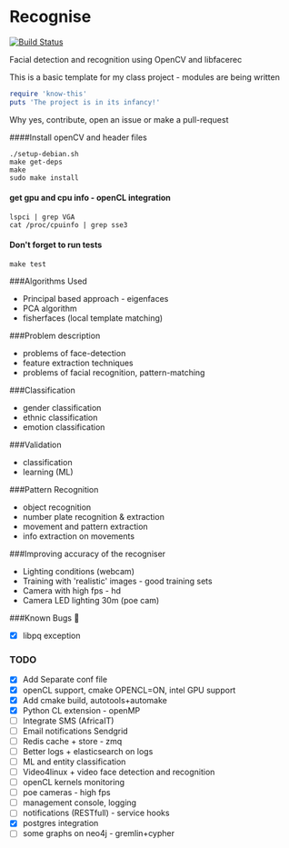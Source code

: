 Recognise
=========

[![Build Status](https://magnum.travis-ci.com/ianjuma/recognise.svg?token=zqBFWpjtmJLRpRDbTde2&branch=master)](https://magnum.travis-ci.com/ianjuma/recognise)

Facial detection and recognition using OpenCV and libfacerec

This is a basic template for my class project - modules are being written

```ruby
require 'know-this'
puts 'The project is in its infancy!'
```

Why yes, contribute, open an issue or make a pull-request

####Install openCV and header files
```
./setup-debian.sh
make get-deps
make
sudo make install
```

#### get gpu and cpu info - openCL integration
```
lspci | grep VGA
cat /proc/cpuinfo | grep sse3
```

#### Don't forget to run tests
```
make test
```

###Algorithms Used

- Principal based approach - eigenfaces
- PCA algorithm
- fisherfaces (local template matching)


###Problem description

- problems of face-detection
- feature extraction techniques
- problems of facial recognition, pattern-matching


###Classification
- gender classification
- ethnic classification
- emotion classification


###Validation
- classification
- learning (ML)


###Pattern Recognition
- object recognition
- number plate recognition & extraction
- movement and pattern extraction
- info extraction on movements


###Improving accuracy of the recogniser
- Lighting conditions (webcam)
- Training with 'realistic' images - good training sets
- Camera with high fps - hd
- Camera LED lighting 30m (poe cam)


###Known Bugs :bug:
- [x] libpq exception


### TODO
- [x] Add Separate conf file
- [x] openCL support, cmake OPENCL=ON, intel GPU support
- [x] Add cmake build, autotools+automake
- [x] Python CL extension - openMP
- [ ] Integrate SMS (AfricaIT)
- [ ] Email notifications Sendgrid
- [ ] Redis cache + store - zmq
- [ ] Better logs + elasticsearch on logs
- [ ] ML and entity classification
- [ ] Video4linux + video face detection and recognition
- [ ] openCL kernels monitoring
- [ ] poe cameras - high fps
- [ ] management console, logging
- [ ] notifications (RESTfull) - service hooks
- [x] postgres integration
- [ ] some graphs on neo4j - gremlin+cypher
